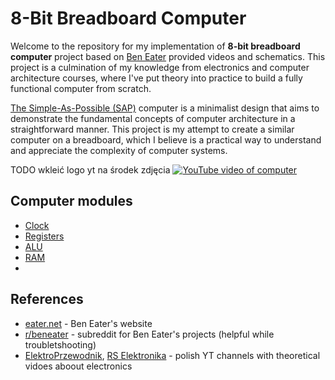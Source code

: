 
#  8-Bit Breadboard Computer

Welcome to the repository for my implementation of **8-bit breadboard computer** project based on [Ben Eater](https://www.youtube.com/@BenEater) provided videos and schematics. This project is a culmination of my knowledge from electronics and computer architecture courses, where I've put theory into practice to build a fully functional computer from scratch.

[The Simple-As-Possible (SAP)](https://en.wikipedia.org/wiki/Simple-As-Possible_computer) computer is a minimalist design that aims to demonstrate the fundamental concepts of computer architecture in a straightforward manner. This project is my attempt to create a similar computer on a breadboard, which I believe is a practical way to understand and appreciate the complexity of computer systems.


TODO wkleić logo yt na środek zdjęcia
[![YouTube video of computer](images/clock_image.png)](https://www.youtube.com/watch?v=sGnG5iFdMsQ&t=2&ab_channel=ElektroPrzewodnik "Click to play")

## Computer modules
- [Clock](clock.md)
- [Registers](registers.md)
- [ALU]()
- [RAM]()
- 



## References
- [eater.net](https://eater.net/) - Ben Eater's website
- [r/beneater](https://www.reddit.com/r/beneater/) - subreddit for Ben Eater's projects (helpful while troubletshooting)
- [ElektroPrzewodnik](https://www.youtube.com/@ElektroPrzewodnik), [RS Elektronika](https://www.youtube.com/@RSElektronika) - polish YT channels with theoretical vidoes aboout electronics

